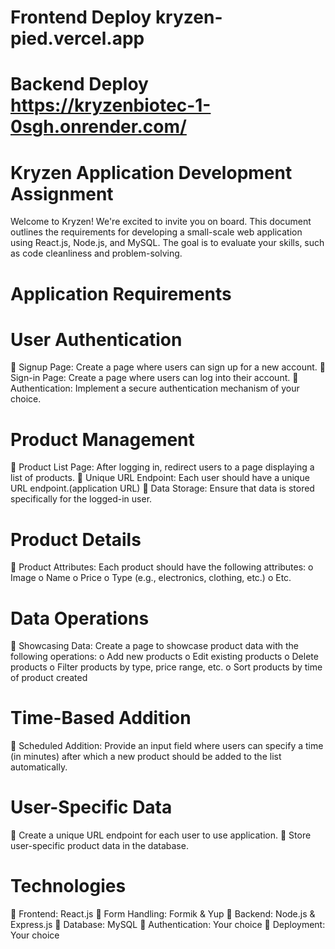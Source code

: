 # Frontend Deploy kryzen-pied.vercel.app
# Backend Deploy https://kryzenbiotec-1-0sgh.onrender.com/
 
 # Kryzen Application Development Assignment
Welcome to Kryzen! We're excited to invite you on board. This document outlines the
requirements for developing a small-scale web application using React.js, Node.js, and
MySQL. The goal is to evaluate your skills, such as code cleanliness and problem-solving.

# Application Requirements
# User Authentication
 Signup Page: Create a page where users can sign up for a new account.
 Sign-in Page: Create a page where users can log into their account.
 Authentication: Implement a secure authentication mechanism of your choice.

# Product Management
 Product List Page: After logging in, redirect users to a page displaying a list of products.
 Unique URL Endpoint: Each user should have a unique URL endpoint.(application URL)
 Data Storage: Ensure that data is stored specifically for the logged-in user.

# Product Details
 Product Attributes: Each product should have the following attributes:
o Image
o Name
o Price
o Type (e.g., electronics, clothing, etc.)
o Etc.
# Data Operations
 Showcasing Data: Create a page to showcase product data with the following operations:
o Add new products
o Edit existing products
o Delete products
o Filter products by type, price range, etc.
o Sort products by time of product created
# Time-Based Addition
 Scheduled Addition: Provide an input field where users can specify a time (in minutes) after
which a new product should be added to the list automatically.
# User-Specific Data
 Create a unique URL endpoint for each user to use application.
 Store user-specific product data in the database.
# Technologies
 Frontend: React.js
 Form Handling: Formik & Yup
 Backend: Node.js & Express.js
 Database: MySQL
 Authentication: Your choice
 Deployment: Your choice
